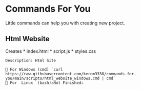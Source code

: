 # Commands For You

Little commands can help you with creating new project.

## Html Website

Creates
	* index.html
	* script.js
	* styles.css
	
	Description: Html Site
	
	🔴 For Windows (cmd) `curl https://raw.githubusercontent.com/kerem3338/commands-for-you/main/scripts/html_website_windows.cmd | cmd`
	🔴 For  Linux  (bash)⚠️Not Finished⚠️
	
	